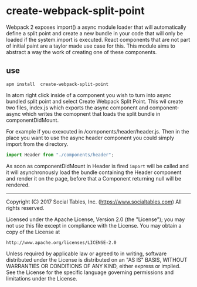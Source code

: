 # create-webpack-split-point

Webpack 2 exposes import() a async module loader that will automatically define a split point and create a new bundle in your code that will only be loaded if the system.import is executed. React components that are not part of initial paint are a taylor made use case for this. This module aims to abstract a way the work of creating one of these components.

## use

`apm install  create-webpack-split-point`

In atom right click inside of a component you wish to turn into async bundled split point and select Create Webpack Split Point. This wil create two files, index.js which exports the async component and component-async which writes the comopnent that loads the split bundle in componentDidMount.

For example if you exexcuted in /components/header/header.js. Then in the place you want to use the async header component you could simply import from the directory.

```js
import Header from "./components/header";
```

As soon as componentDidMount in Header is fired `import` will be called and it will asynchronously load the bundle containing the Header component and render it on the page, before that a Component returning null will be rendered.

- - -

Copyright (C) 2017 Social Tables, Inc. (https://www.socialtables.com) All rights reserved.

Licensed under the Apache License, Version 2.0 (the "License"); you may not use this file except in compliance with the License. You may obtain a copy of the License at

	http://www.apache.org/licenses/LICENSE-2.0

Unless required by applicable law or agreed to in writing, software distributed under the License is distributed on an "AS IS" BASIS, WITHOUT WARRANTIES OR CONDITIONS OF ANY KIND, either express or implied. See the License for the specific language governing permissions and limitations under the License.
